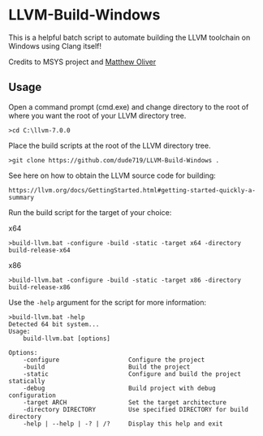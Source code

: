 # LLVM-Build-Windows 

This is a helpful batch script to automate building the LLVM toolchain on Windows using Clang itself!

Credits to MSYS project and [Matthew Oliver](https://github.com/Sibras)

## Usage

Open a command prompt (cmd.exe) and change directory to the root of where you want the root of your LLVM directory tree.

    >cd C:\llvm-7.0.0

Place the build scripts at the root of the LLVM directory tree.
    
    >git clone https://github.com/dude719/LLVM-Build-Windows .
    
See here on how to obtain the LLVM source code for building:

    https://llvm.org/docs/GettingStarted.html#getting-started-quickly-a-summary
    
Run the build script for the target of your choice:

x64

    >build-llvm.bat -configure -build -static -target x64 -directory build-release-x64
    
x86

    >build-llvm.bat -configure -build -static -target x86 -directory build-release-x86
    
Use the `-help` argument for the script for more information:

    >build-llvm.bat -help
    Detected 64 bit system...
    Usage:
        build-llvm.bat [options]

    Options:
        -configure                   Configure the project
        -build                       Build the project
        -static                      Configure and build the project statically
        -debug                       Build project with debug configuration
        -target ARCH                 Set the target architecture
        -directory DIRECTORY         Use specified DIRECTORY for build directory
        -help | --help | -? | /?     Display this help and exit
